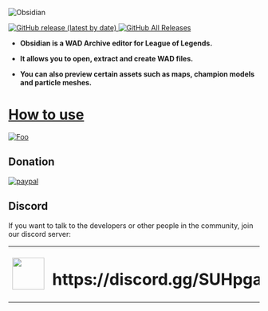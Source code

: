 ![Obsidian](https://github.com/Crauzer/Obsidian/blob/main/Images/obsidian-banner.png)

<a href="">
  <img alt="GitHub release (latest by date)" src="https://img.shields.io/github/v/release/Crauzer/Obsidian?color=red&style=for-the-badge">
  <img alt="GitHub All Releases" src="https://img.shields.io/github/downloads/Crauzer/Obsidian/total?color=red&style=for-the-badge">
</a>

* **Obsidian is a WAD Archive editor for League of Legends.**

* **It allows you to open, extract and create WAD files.**

* **You can also preview certain assets such as maps, champion models and particle meshes.**

# [How to use](https://github.com/Crauzer/Obsidian/wiki/Introduction)

<a href="https://github.com/Crauzer/Obsidian/releases" rel="some text">![Foo](https://github.com/Crauzer/Obsidian/blob/main/Images/obsidiandownload.png)</a>

## Donation
[![paypal](https://www.paypalobjects.com/en_US/i/btn/btn_donateCC_LG.gif)](https://paypal.me/FilipQuitko?locale.x=en_US)

## Discord
If you want to talk to the developers or other people in the community, join our discord server:
<table>
  <tbody>
    <tr>
      <td><img width=64 height=64 src="https://cdn.worldvectorlogo.com/logos/discord.svg"></td>
      <td><h1>https://discord.gg/SUHpgaF</h1></td>
    </tr>
  </tbody>
</table> 
